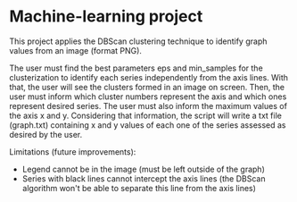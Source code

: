# Machine-learning project

This project applies the DBScan clustering technique to identify graph values from an image (format PNG).

The user must find the best parameters eps and min_samples for the clusterization to identify each series independently from the axis lines. 
With that, the user will see the clusters formed in an image on screen. Then, the user must inform which cluster numbers represent the axis and 
which ones represent desired series. The user must also inform the maximum values of the axis x and y. 
Considering that information, the script will write a txt file (graph.txt) containing x and y values of each one of the series assessed as desired by the user.

Limitations (future improvements): 
- Legend cannot be in the image (must be left outside of the graph)
- Series with black lines cannot intercept the axis lines (the DBScan algorithm won't be able to separate this line from the axis lines) 
